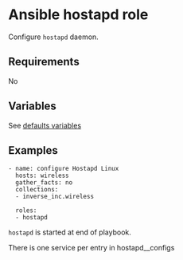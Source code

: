 # Ansible hostapd role

Configure `hostapd` daemon.

## Requirements

No

## Variables

See [defaults variables](defaults/main.yml)

## Examples

```
- name: configure Hostapd Linux
  hosts: wireless
  gather_facts: no
  collections:
  - inverse_inc.wireless
  
  roles:
  - hostapd
```

`hostapd` is started at end of playbook.

There is one service per entry in hostapd__configs
